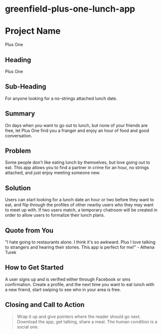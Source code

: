 # greenfield-plus-one-lunch-app
# Project Name #
Plus One
## Heading ##
Plus One
## Sub-Heading ##
For anyone looking for a no-strings attached lunch date.
## Summary ##
On days when you want to go out to lunch, but none of your friends are free, let Plus One find you a franger and enjoy an hour of food and good conversation.
## Problem ##
Some people don't like eating lunch by themselves, but love going out to eat. This app allows you to find a partner in crime for an hour, no strings attached, and just enjoy meeting someone new.
## Solution ##
Users can start looking for a lunch date an hour or two before they want to eat, and flip through the profiles of other nearby users who they may want to meet up with. If two users match, a temporary chatroom will be created in order to allow users to formalize their lunch plans.
## Quote from You ##
"I hate going to restaurants alone. I think it's so awkward. Plus I love talking to strangers and hearing their stories. This app is perfect for me!" - Athena Turek
## How to Get Started ##
A user signs up and is verified either through Facebook or sms confirmation. Create a profile, and the next time you want to eat lunch with a new friend, start swiping to see who in your area is free.

## Closing and Call to Action ##
  > Wrap it up and give pointers where the reader should go next.
  Download the app, get talking, share a meal. The human condition is a social one.
